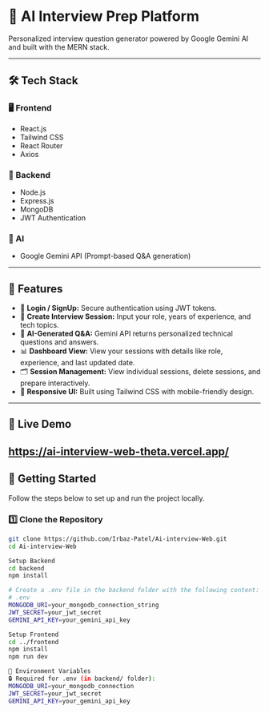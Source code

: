 # 🧠 AI Interview Prep Platform

Personalized interview question generator powered by Google Gemini AI and built with the MERN stack.

---

## 🛠 Tech Stack

### 🖥️ Frontend
- React.js
- Tailwind CSS
- React Router
- Axios

### 🔧 Backend
- Node.js
- Express.js
- MongoDB
- JWT Authentication

### 🤖 AI
- Google Gemini API (Prompt-based Q&A generation)

---

## 🧠 Features

- 🔐 **Login / SignUp:** Secure authentication using JWT tokens.
- 📝 **Create Interview Session:** Input your role, years of experience, and tech topics.
- 🤖 **AI-Generated Q&A:** Gemini API returns personalized technical questions and answers.
- 📊 **Dashboard View:** View your sessions with details like role, experience, and last updated date.
- 🗂 **Session Management:** View individual sessions, delete sessions, and prepare interactively.
- 📱 **Responsive UI:** Built using Tailwind CSS with mobile-friendly design.

---

## 🚀 Live Demo
https://ai-interview-web-theta.vercel.app/
---

## 🏁 Getting Started

Follow the steps below to set up and run the project locally.

### 1️⃣ Clone the Repository

```bash
git clone https://github.com/Irbaz-Patel/Ai-interview-Web.git
cd Ai-interview-Web

Setup Backend
cd backend
npm install

# Create a .env file in the backend folder with the following content:
# .env
MONGODB_URI=your_mongodb_connection_string
JWT_SECRET=your_jwt_secret
GEMINI_API_KEY=your_gemini_api_key

Setup Frontend
cd ../frontend
npm install
npm run dev

📌 Environment Variables
🔒 Required for .env (in backend/ folder):
MONGODB_URI=your_mongodb_connection
JWT_SECRET=your_jwt_secret
GEMINI_API_KEY=your_gemini_api_key
